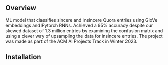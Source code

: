 ## Overview
ML model that classifies sincere and insincere Quora entries using GloVe embeddings and Pytorch RNNs. Achieved a 95% accuracy despite our skewed dataset of 1.3 million entries by examining the confusion matrix and using a clever way of upsampling the data for insincere entries. The project was made as part of  the ACM AI Projects Track in Winter 2023.

## Installation

